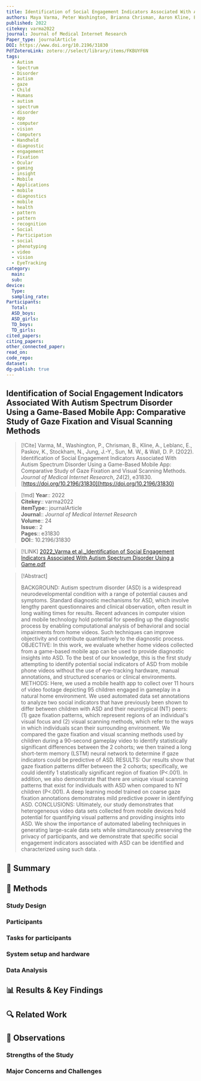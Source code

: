 ```yaml
---
title: Identification of Social Engagement Indicators Associated With Autism Spectrum Disorder Using a Game-Based Mobile App Comparative Study of Gaze Fixation and Visual Scanning Methods
authors: Maya Varma, Peter Washington, Brianna Chrisman, Aaron Kline, Emilie Leblanc, Kelley Paskov, Nate Stockham, Jae-Yoon Jung, Min Woo Sun, Dennis P. Wall
published: 2022
citekey: varma2022
journal: Journal of Medical Internet Research
Paper_type: journalArticle
DOI: https://www.doi.org/10.2196/31830
PdfZoteroLink: zotero://select/library/items/FKBUYF6N
tags:
  - Autism
  - Spectrum
  - Disorder
  - autism
  - gaze
  - Child
  - Humans
  - autism
  - spectrum
  - disorder
  - app
  - computer
  - vision
  - Computers
  - Handheld
  - diagnostic
  - engagement
  - Fixation
  - Ocular
  - gaming
  - insight
  - Mobile
  - Applications
  - mobile
  - diagnostics
  - mobile
  - health
  - pattern
  - pattern
  - recognition
  - Social
  - Participation
  - social
  - phenotyping
  - video
  - vision
  - EyeTracking
category:
  main: 
  sub: 
device:
  Type: 
  sampling_rate: 
Participants:
  Total: 
  ASD_boys: 
  ASD_girls: 
  TD_boys: 
  TD_girls: 
cited_papers: 
citing_papers: 
other_connected_paper: 
read_on: 
code_repo: 
dataset: 
dg-publish: true
---
```


## Identification of Social Engagement Indicators Associated With Autism Spectrum Disorder Using a Game-Based Mobile App: Comparative Study of Gaze Fixation and Visual Scanning Methods

> [!Cite]
> Varma, M., Washington, P., Chrisman, B., Kline, A., Leblanc, E., Paskov, K., Stockham, N., Jung, J.-Y., Sun, M. W., & Wall, D. P. (2022). Identification of Social Engagement Indicators Associated With Autism Spectrum Disorder Using a Game-Based Mobile App: Comparative Study of Gaze Fixation and Visual Scanning Methods. _Journal of Medical Internet Research_, _24_(2), e31830. [https://doi.org/10.2196/31830](https://doi.org/10.2196/31830)


>[!md]
> **Year**:: 2022   
> **Citekey**:: varma2022  
> **itemType**:: journalArticle  
> **Journal**:: *Journal of Medical Internet Research*  
> **Volume**:: 24  
> **Issue**:: 2   
> **Pages**:: e31830  
> **DOI**:: 10.2196/31830    

> [!LINK] 
> [2022_Varma et al._Identification of Social Engagement Indicators Associated With Autism Spectrum Disorder Using a Game.pdf](zotero://select/library/items/FKBUYF6N)

> [!Abstract]
>
> BACKGROUND: Autism spectrum disorder (ASD) is a widespread neurodevelopmental condition with a range of potential causes and symptoms. Standard diagnostic mechanisms for ASD, which involve lengthy parent questionnaires and clinical observation, often result in long waiting times for results. Recent advances in computer vision and mobile technology hold potential for speeding up the diagnostic process by enabling computational analysis of behavioral and social impairments from home videos. Such techniques can improve objectivity and contribute quantitatively to the diagnostic process.
OBJECTIVE: In this work, we evaluate whether home videos collected from a game-based mobile app can be used to provide diagnostic insights into ASD. To the best of our knowledge, this is the first study attempting to identify potential social indicators of ASD from mobile phone videos without the use of eye-tracking hardware, manual annotations, and structured scenarios or clinical environments.
METHODS: Here, we used a mobile health app to collect over 11 hours of video footage depicting 95 children engaged in gameplay in a natural home environment. We used automated data set annotations to analyze two social indicators that have previously been shown to differ between children with ASD and their neurotypical (NT) peers: (1) gaze fixation patterns, which represent regions of an individual's visual focus and (2) visual scanning methods, which refer to the ways in which individuals scan their surrounding environment. We compared the gaze fixation and visual scanning methods used by children during a 90-second gameplay video to identify statistically significant differences between the 2 cohorts; we then trained a long short-term memory (LSTM) neural network to determine if gaze indicators could be predictive of ASD.
RESULTS: Our results show that gaze fixation patterns differ between the 2 cohorts; specifically, we could identify 1 statistically significant region of fixation (P<.001). In addition, we also demonstrate that there are unique visual scanning patterns that exist for individuals with ASD when compared to NT children (P<.001). A deep learning model trained on coarse gaze fixation annotations demonstrates mild predictive power in identifying ASD.
CONCLUSIONS: Ultimately, our study demonstrates that heterogeneous video data sets collected from mobile devices hold potential for quantifying visual patterns and providing insights into ASD. We show the importance of automated labeling techniques in generating large-scale data sets while simultaneously preserving the privacy of participants, and we demonstrate that specific social engagement indicators associated with ASD can be identified and characterized using such data.
>.
> 

## 📌 Summary


## 🔬 Methods 

### Study Design

### Participants

### Tasks for participants

### System setup and hardware

### Data Analysis

## 📊 Results & Key Findings 


## 🔍 Related Work 



## 📝 Observations

### Strengths of the Study

### Major Concerns and Challenges